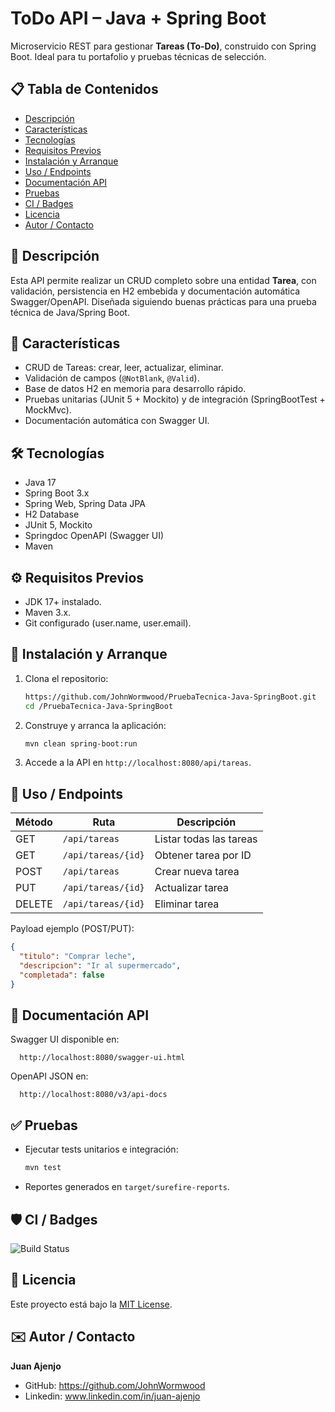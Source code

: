 # ToDo API – Java + Spring Boot

Microservicio REST para gestionar **Tareas (To-Do)**, construido con Spring Boot. Ideal para tu portafolio y pruebas técnicas de selección.  

## 📋 Tabla de Contenidos

- [Descripción](#descripción)  
- [Características](#características)  
- [Tecnologías](#tecnologías)  
- [Requisitos Previos](#requisitos-previos)  
- [Instalación y Arranque](#instalación-y-arranque)  
- [Uso / Endpoints](#uso--endpoints)  
- [Documentación API](#documentación-api)  
- [Pruebas](#pruebas)  
- [CI / Badges](#ci--badges)  
- [Licencia](#licencia)  
- [Autor / Contacto](#autor--contacto)  

## 📖 Descripción

Esta API permite realizar un CRUD completo sobre una entidad **Tarea**, con validación, persistencia en H2 embebida y documentación automática Swagger/OpenAPI. Diseñada siguiendo buenas prácticas para una prueba técnica de Java/Spring Boot.  

## 🚀 Características

- CRUD de Tareas: crear, leer, actualizar, eliminar.  
- Validación de campos (`@NotBlank`, `@Valid`).  
- Base de datos H2 en memoria para desarrollo rápido.  
- Pruebas unitarias (JUnit 5 + Mockito) y de integración (SpringBootTest + MockMvc).  
- Documentación automática con Swagger UI.  

## 🛠 Tecnologías

- Java 17  
- Spring Boot 3.x  
- Spring Web, Spring Data JPA  
- H2 Database  
- JUnit 5, Mockito  
- Springdoc OpenAPI (Swagger UI)  
- Maven  

## ⚙️ Requisitos Previos

- JDK 17+ instalado.  
- Maven 3.x.  
- Git configurado (user.name, user.email).  

## 💾 Instalación y Arranque

1. Clona el repositorio:  
   ```bash
   https://github.com/JohnWormwood/PruebaTecnica-Java-SpringBoot.git
   cd /PruebaTecnica-Java-SpringBoot
   ```  
2. Construye y arranca la aplicación:  
   ```bash
   mvn clean spring-boot:run
   ```  
3. Accede a la API en `http://localhost:8080/api/tareas`.  

## 🔌 Uso / Endpoints

| Método | Ruta                 | Descripción             |
|--------|----------------------|-------------------------|
| GET    | `/api/tareas`        | Listar todas las tareas |
| GET    | `/api/tareas/{id}`   | Obtener tarea por ID    |
| POST   | `/api/tareas`        | Crear nueva tarea       |
| PUT    | `/api/tareas/{id}`   | Actualizar tarea        |
| DELETE | `/api/tareas/{id}`   | Eliminar tarea          |

Payload ejemplo (POST/PUT):
```json
{
  "titulo": "Comprar leche",
  "descripcion": "Ir al supermercado",
  "completada": false
}
```

## 📑 Documentación API

Swagger UI disponible en:  
```
  http://localhost:8080/swagger-ui.html
```  
OpenAPI JSON en:  
```
  http://localhost:8080/v3/api-docs
```

## ✅ Pruebas

- Ejecutar tests unitarios e integración:  
  ```bash
  mvn test
  ```
- Reportes generados en `target/surefire-reports`.  

## 🛡 CI / Badges

![Build Status](https://github.com/JohnWormwood/PruebaTecnica-Java-SpringBoot/blob/master/.github/workflows/maven.yml/badge.svg)  

## 📜 Licencia

Este proyecto está bajo la [MIT License](LICENSE).  

## ✉️ Autor / Contacto

**Juan Ajenjo**  
- GitHub: https://github.com/JohnWormwood 
- Linkedin: www.linkedin.com/in/juan-ajenjo
